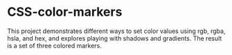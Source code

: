 # CSS-color-markers
This project demonstrates different ways to set color values using rgb, rgba, hsla, and hex, and explores playing with shadows and gradients. The result is a set of three colored markers.
